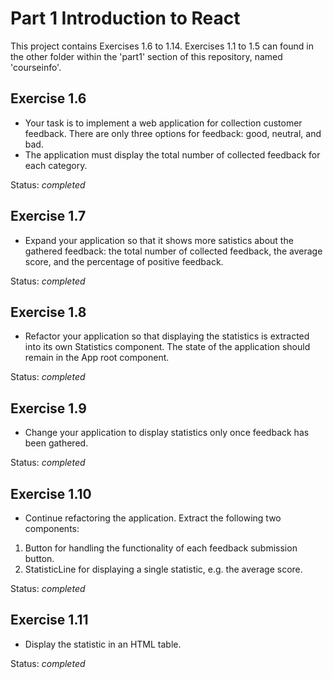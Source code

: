 # Part 1 Introduction to React
This project contains Exercises 1.6 to 1.14. Exercises 1.1 to 1.5 can found in the other folder within the 'part1' section of this repository, named 'courseinfo'.

## Exercise 1.6
- Your task is to implement a web application for collection customer feedback. There are only three options for feedback: good, neutral, and bad.
- The application must display the total number of collected feedback for each category. 

Status: *completed*

## Exercise 1.7
- Expand your application so that it shows more satistics about the gathered feedback: the total number of collected feedback, the average score, and the percentage of positive feedback.

Status: *completed*

## Exercise 1.8
- Refactor your application so that displaying the statistics is extracted into its own Statistics component. The state of the application should remain in the App root component.

Status: *completed*

## Exercise 1.9
- Change your application to display statistics only once feedback has been gathered.

Status: *completed*

## Exercise 1.10
- Continue refactoring the application. Extract the following two components:
1. Button for handling the functionality of each feedback submission button.
2. StatisticLine for displaying a single statistic, e.g. the average score.

Status: *completed*

## Exercise 1.11
- Display the statistic in an HTML table.

Status: *completed*